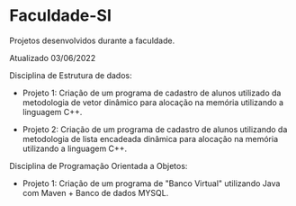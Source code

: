 # Faculdade-SI
Projetos desenvolvidos durante a faculdade.

Atualizado 03/06/2022

Disciplina de Estrutura de dados: 

- Projeto 1: Criação de um programa de cadastro de alunos utilizado da metodologia de vetor dinâmico para alocação na memória utilizando a linguagem C++.

- Projeto 2: Criação de um programa de cadastro de alunos utilizando da metodologia de lista encadeada dinâmica para alocação na memória utilizando a linguagem C++.

Disciplina de Programação Orientada a Objetos:

- Projeto 1: Criação de um programa de "Banco Virtual" utilizando Java com Maven + Banco de dados MYSQL.
